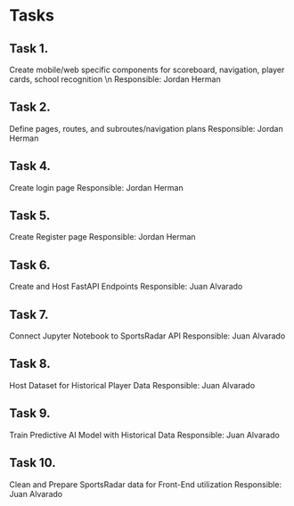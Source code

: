 # Tasks

## Task 1.
Create mobile/web specific components for scoreboard, navigation, player cards, school recognition \n
Responsible: Jordan Herman

## Task 2.
Define pages, routes, and subroutes/navigation plans
Responsible: Jordan Herman

## Task 4.
Create login page
Responsible: Jordan Herman

## Task 5.
Create Register page
Responsible: Jordan Herman

## Task 6.
Create and Host FastAPI Endpoints
Responsible: Juan Alvarado

## Task 7.
Connect Jupyter Notebook to SportsRadar API
Responsible: Juan Alvarado

## Task 8.
Host Dataset for Historical Player Data
Responsible: Juan Alvarado

## Task 9.
Train Predictive AI Model with Historical Data
Responsible: Juan Alvarado

## Task 10.
Clean and Prepare SportsRadar data for Front-End utilization
Responsible: Juan Alvarado
